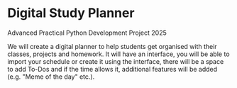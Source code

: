 # Digital Study Planner
Advanced Practical Python Development Project 2025

We will create a digital planner to help students get organised with their classes, projects and homework. It will have an interface, you will be able to import your schedule or create it using the interface, there will be a space to add To-Dos and if the time allows it, additional features will be added (e.g. "Meme of the day" etc.).
